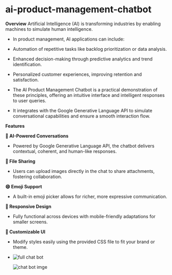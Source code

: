 # ai-product-management-chatbot
**Overview**
Artificial Intelligence (AI) is transforming industries by enabling machines to simulate human intelligence. 

- In product management, AI applications can include:

- Automation of repetitive tasks like backlog prioritization or data analysis.

- Enhanced decision-making through predictive analytics and trend identification.

- Personalized customer experiences, improving retention and satisfaction.

- The AI Product Management Chatbot is a practical demonstration of these principles, offering an intuitive interface and intelligent responses to user queries. 

- It integrates with the Google Generative Language API to simulate conversational capabilities and ensure a smooth interaction flow.

**Features**

**🧠 AI-Powered Conversations**

- Powered by Google Generative Language API, the chatbot delivers contextual, coherent, and human-like responses.
  
**📂 File Sharing**

- Users can upload images directly in the chat to share attachments, fostering collaboration.
  
**😄 Emoji Support**

- A built-in emoji picker allows for richer, more expressive communication.
  
**📱 Responsive Design**

- Fully functional across devices with mobile-friendly adaptations for smaller screens.
  
**🎨 Customizable UI**

- Modify styles easily using the provided CSS file to fit your brand or theme.

- ![full chat bot ](https://github.com/user-attachments/assets/a0853714-71ce-4803-96b2-32f0f22c02ea)



  ![chat bot imge ](https://github.com/user-attachments/assets/cab6fa08-e80e-438e-8d79-8b2ffae579e1)

